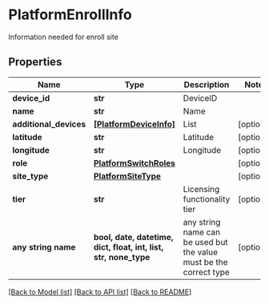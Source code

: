 # PlatformEnrollInfo

Information needed for enroll site

## Properties
Name | Type | Description | Notes
------------ | ------------- | ------------- | -------------
**device_id** | **str** | DeviceID | 
**name** | **str** | Name | 
**additional_devices** | [**[PlatformDeviceInfo]**](PlatformDeviceInfo.md) | List | [optional] 
**latitude** | **str** | Latitude | [optional] 
**longitude** | **str** | Longitude | [optional] 
**role** | [**PlatformSwitchRoles**](PlatformSwitchRoles.md) |  | [optional] 
**site_type** | [**PlatformSiteType**](PlatformSiteType.md) |  | [optional] 
**tier** | **str** | Licensing functionality tier | [optional] 
**any string name** | **bool, date, datetime, dict, float, int, list, str, none_type** | any string name can be used but the value must be the correct type | [optional]

[[Back to Model list]](../README.md#documentation-for-models) [[Back to API list]](../README.md#documentation-for-api-endpoints) [[Back to README]](../README.md)


